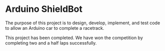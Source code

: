 <h1>Arduino ShieldBot</h1>
<p>The purpose of this project is to design, develop, implement, and test code to allow an Arduino car to complete a racetrack.</p>
<p>This project has been completed. We have won the competition by completing two and a half laps successfully.<p>
